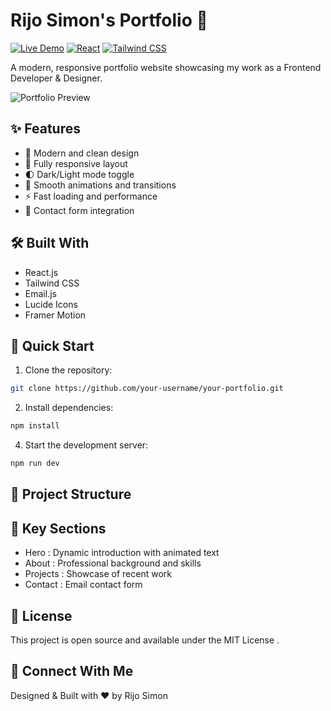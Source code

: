 # Rijo Simon's Portfolio 🚀

[![Live Demo](https://img.shields.io/badge/Live%20Demo-Visit%20Site-blue)](https://rijosimon.netlify.app/)
[![React](https://img.shields.io/badge/React-18.x-61dafb)](https://reactjs.org/)
[![Tailwind CSS](https://img.shields.io/badge/Tailwind%20CSS-3.x-38bdf8)](https://tailwindcss.com/)

A modern, responsive portfolio website showcasing my work as a Frontend Developer & Designer.

![Portfolio Preview](public/assets/portfolio-preview.png)

## ✨ Features

- 🎨 Modern and clean design
- 📱 Fully responsive layout
- 🌓 Dark/Light mode toggle
- 🔄 Smooth animations and transitions
- ⚡ Fast loading and performance
- 📧 Contact form integration

## 🛠️ Built With

- React.js
- Tailwind CSS
- Email.js
- Lucide Icons
- Framer Motion

## 🚀 Quick Start

1. Clone the repository:
```bash
git clone https://github.com/your-username/your-portfolio.git
```
2. Install dependencies:
```bash
npm install
```
4. Start the development server:
```bash
npm run dev
```
## 📂 Project Structure
## 🎯 Key Sections
- Hero : Dynamic introduction with animated text
- About : Professional background and skills
- Projects : Showcase of recent work
- Contact : Email contact form
## 📝 License
This project is open source and available under the MIT License .

## 🤝 Connect With Me
Designed & Built with ❤️ by Rijo Simon
 ```

